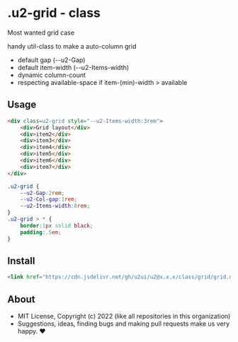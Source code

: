 # .u2-grid - class
Most wanted grid case

handy util-class to make a auto-column grid

- default gap (--u2-Gap)
- default item-width (--u2-Items-width)
- dynamic column-count
- respecting available-space if item-(min)-width > available

## Usage

```html
<div class=u2-grid style="--u2-Items-width:3rem">
    <div>Grid layout</div>
    <div>item2</div>
    <div>item3</div>
    <div>item4</div>
    <div>item5</div>
    <div>item6</div>
    <div>item7</div>
</div>
```

```css
.u2-grid {
    --u2-Gap:2rem;
    --u2-Col-gap:1rem;
    --u2-Items-width:8rem;
}
.u2-grid > * {
    border:1px solid black;
    padding:.5em;
}
```

## Install

```html
<link href="https://cdn.jsdelivr.net/gh/u2ui/u2@x.x.x/class/grid/grid.min.css" rel=stylesheet>
```

## About

- MIT License, Copyright (c) 2022 <u2> (like all repositories in this organization) <br>
- Suggestions, ideas, finding bugs and making pull requests make us very happy. ♥

